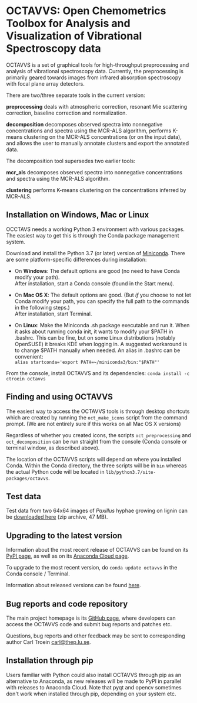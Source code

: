 # OCTAVVS: Open Chemometrics Toolbox for Analysis and Visualization of Vibrational Spectroscopy data

OCTAVVS is a set of graphical tools for high-throughput preprocessing and
analysis of vibrational spectroscopy data. Currently, the preprocessing is
primarily geared towards images from infrared absorption spectroscopy with
focal plane array detectors.

There are two/three separate tools in the current version:

**preprocessing** deals with atmospheric correction, resonant Mie scattering
correction, baseline correction and normalization.

**decomposition** decomposes observed spectra into nonnegative concentrations and
spectra using the MCR-ALS algorithm, performs K-means clustering on the MCR-ALS
concentrations (or on the input data), and allows the user to manually annotate
clusters and export the annotated data.

The decomposition tool supersedes two earlier tools:

**mcr_als** decomposes observed spectra into nonnegative concentrations and
spectra using the MCR-ALS algorithm.

**clustering** performs K-means clustering on the concentrations inferred by
MCR-ALS.

## Installation on Windows, Mac or Linux

OCCTAVS needs a working Python 3 environment with various packages. The
easiest way to get this is through the Conda package management system.

Download and install the Python 3.7 (or later) version of [Miniconda](https://docs.conda.io/en/latest/miniconda.html).
There are some platform-specific differences during installation:

* On **Windows**: The default options are good (no need to have Conda modify your path).  
After installation, start a Conda console (found in the Start menu).

* On **Mac OS X**: The default options are good. (But _if_ you choose to not
let Conda modify your path, you can specify the full path to the commands
in the following steps.)  
After installation, start Terminal.  

* On **Linux**: Make the Miniconda .sh package executable and run it. When it asks about
running conda init, it wants to modify your \$PATH in .bashrc. This can be fine, but on some
Linux distributions (notably OpenSUSE) it breaks KDE when logging in. A suggested workaround
is to change \$PATH manually when needed. An alias in .bashrc can be convenient:  
``alias startconda='export PATH=~/miniconda3/bin:"$PATH"'``

From the console, install OCTAVVS and its dependencies: ``conda install -c ctroein octavvs``

## Finding and using OCTAVVS

The easiest way to access the OCTAVVS tools is through desktop shortcuts
which are created by running the ``oct_make_icons`` script from the command prompt.
(We are not entirely sure if this works on all Mac OS X versions)

Regardless of whether you created icons, the scripts
``oct_preprocessing`` and ``oct_decomposition``
can be run straight from the console (Conda console or terminal window, as described above).

The location of the OCTAVVS scripts will depend on where you installed Conda.
Within the Conda directory, the three scripts will be in ``bin`` whereas
the actual Python code will be located in ``lib/python3.7/site-packages/octavvs``.

## Test data

Test data from two 64x64 images of _Paxillus_ hyphae growing on lignin can be
[downloaded here](http://cbbp.thep.lu.se/~carl/octavvs/octavvs_test_data.zip) (zip archive, 47 MB).

## Upgrading to the latest version

Information about the most recent release of OCTAVVS can be found on its
[PyPI page](https://pypi.org/project/octavvs), as well as on its
[Anaconda Cloud page](https://anaconda.org/ctroein/octavvs).

To upgrade to the most recent version, do ``conda update octavvs`` in the Conda console / Terminal.

Information about released versions can be found [here](https://github.com/ctroein/octavvs/blob/master/HISTORY.md).

## Bug reports and code repository

The main project homepage is its [GitHub page](https://github.com/ctroein/octavvs),
where developers can access the OCTAVVS code and submit bug reports and patches etc.

Questions, bug reports and other feedback may be sent to corresponding author Carl Troein <carl@thep.lu.se>.


## Installation through pip

Users familiar with Python could also install OCTAVVS through pip as an alternative to Anaconda,
as new releases will be made to PyPI in parallel with releases to Anaconda Cloud.
Note that pyqt and opencv sometimes don't work when installed through pip, depending on your system etc.

